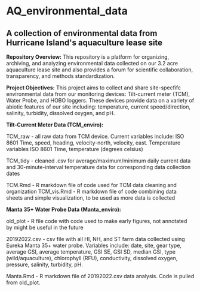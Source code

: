 # AQ_environmental_data
## A collection of environmental data from Hurricane Island's aquaculture lease site
**Repository Overview:** This repository is a platform for organizing, archiving, and analyzing environmental data collected on our 3.2 acre aquaculture lease site and also provides a forum for scientific collaboration, transparency, and methods standardization.

**Project Objectives:** This project aims to collect and share site-specfifc environmental data from our monitoring devices: Tilt-current meter (TCM), Water Probe, and HOBO loggers. These devices provide data on a variety of abiotic features of our site including: temperature, current speed/direction, salinity, turbidity, dissolved oxygen, and pH. 

**Tilt-Current Meter Data (TCM_enviro):** 

TCM_raw - all raw data from TCM device. Current variables include: ISO 8601 Time, speed, heading, velocity-north, velocity, east. Temperature variables ISO 8601 Time, temperature (degrees celsius) 

TCM_tidy - cleaned .csv for average/maximum/minimum daily current data and 30-minute-interval temperature data for corresponding data collection dates

TCM.Rmd - R markdown file of code used for TCM data cleaning and organization
TCM_vis.Rmd - R markdown file of code combining data sheets and simple visualization, to be used as more data is collected

**Manta 35+ Water Probe Data (Manta_enviro):**

old_plot - R file code with code used to make early figures, not annotated by might be useful in the future

20192022.csv - csv file with all HI, NH, and ST farm data collected using Eureka Manta 35+ water probe. Variables include: date, site, gear type, average GSI, average temperature, GSI SE, GSI SD, median GSI, type (wild/aquaculture),  chlorophyll (RFU), conductivity, dissolved oxygen, pressure, salinity, turbidity, pH.

Manta.Rmd - R markdown file of 20192022.csv data analysis. Code is pulled from old_plot. 
